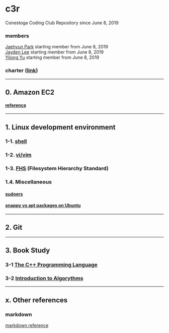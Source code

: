 # c3r 
Conestoga Coding Club Repository since June 8, 2019

### members
[Jaehyun Park](https://jaeyp.github.io/) starting member from June 8, 2019  
[Jayden Lee]() starting member from June 8, 2019  
[Yilong Yu]() starting member from June 8, 2019  

### charter ([link](https://github.com/jaeyp/c3r/blob/master/doc/charter.txt))

---

## 0. Amazon EC2
#### [reference](https://github.com/jaeyp/c3r/tree/master/ec2)

---

## 1. Linux development environment
### 1-1. [shell](https://github.com/jaeyp/c3r/tree/master/shell)

### 1-2. [vi/vim](https://github.com/jaeyp/c3/tree/master/vi)

### 1-3. [FHS](https://refspecs.linuxfoundation.org/FHS_3.0/fhs/index.html) (Filesystem Hierarchy Standard)  

### 1.4. Miscellaneous
#### [sudoers]()
#### [snappy vs apt packages on Ubuntu]()

---

## 2. Git

---

## 3. Book Study
### 3-1 [The C++ Programming Language](https://github.com/jaeyp/c3r/tree/master/book/the_c%2B%2B_programming_language)  

### 3-2 [Introduction to Algorythms](https://github.com/jaeyp/c3r/tree/master/book/introduction_to_algorythms)  

---

## x. Other references
### markdown
[markdown reference](https://github.com/jaeyp/markdown)
